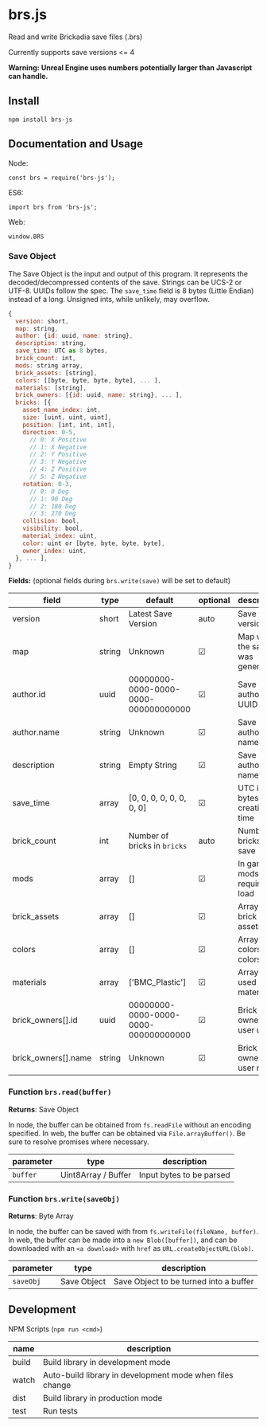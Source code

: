# brs.js

Read and write Brickadia save files (.brs)

Currently supports save versions <= 4

**Warning:** __Unreal Engine uses numbers potentially larger than Javascript can handle.__

## Install

`npm install brs-js`

## Documentation and Usage

Node:

    const brs = require('brs-js');

ES6:

    import brs from 'brs-js';

Web:

    window.BRS


### Save Object

The Save Object is the input and output of this program. It represents the decoded/decompressed contents of the save.
Strings can be UCS-2 or UTF-8. UUIDs follow the spec. The `save_time` field is 8 bytes (Little Endian) instead of a long.
Unsigned ints, while unlikely, may overflow.

```javascript
{
  version: short,
  map: string,
  author: {id: uuid, name: string},
  description: string,
  save_time: UTC as 8 bytes,
  brick_count: int,
  mods: string array,
  brick_assets: [string],
  colors: [[byte, byte, byte, byte], ... ],
  materials: [string],
  brick_owners: [{id: uuid, name: string}, ... ],
  bricks: [{
    asset_name_index: int,
    size: [uint, uint, uint],
    position: [int, int, int],
    direction: 0-5,
      // 0: X Positive
      // 1: X Negative
      // 2: Y Positive
      // 3: Y Negative
      // 4: Z Positive
      // 5: Z Negative
    rotation: 0-3,
      // 0: 0 Deg
      // 1: 90 Deg
      // 2: 180 Deg
      // 3: 270 Deg
    collision: bool,
    visibility: bool,
    material_index: uint,
    color: uint or [byte, byte, byte, byte],
    owner_index: uint,
  }, ... ],
}
```

**Fields:** (optional fields during `brs.write(save)` will be set to default)

| field               | type   | default                              | optional | description                      |
|---------------------|--------|--------------------------------------|----------|----------------------------------|
| version             | short  | Latest Save Version                  | auto     | Save file version                |
| map                 | string | Unknown                              | &#9745;  | Map where the save was generated |
| author.id           | uuid   | 00000000-0000-0000-0000-000000000000 | &#9745;  | Save author UUID                 |
| author.name         | string | Unknown                              | &#9745;  | Save author name                 |
| description         | string | Empty String                         | &#9745;  | Save author name                 |
| save_time           | array  | [0, 0, 0, 0, 0, 0, 0, 0]             | &#9745;  | UTC in bytes of creation time    |
| brick_count         | int    | Number of bricks in `bricks`         | auto     | Number of bricks in save         |
| mods                | array  | []                                   | &#9745;  | In game mods required for load   |
| brick_assets        | array  | []                                   | &#9745;  | Array of brick assets            |
| colors              | array  | []                                   | &#9745;  | Array of colorset colors         |
| materials           | array  | ['BMC_Plastic']                      | &#9745;  | Array of used materials          |
| brick_owners[].id   | uuid   | 00000000-0000-0000-0000-000000000000 | &#9745;  | Brick owner list user uuid       |
| brick_owners[].name | string | Unknown                              | &#9745;  | Brick owner list user name       |

### Function `brs.read(buffer)`

**Returns**: Save Object

In node, the buffer can be obtained from `fs.readFile` without an encoding specified. In web, the buffer can be obtained via `File.arrayBuffer()`. Be sure to resolve promises where necessary.

| parameter   | type                | description              |
|-------------|---------------------|--------------------------|
| `buffer`    | Uint8Array / Buffer | Input bytes to be parsed |

### Function `brs.write(saveObj)`

**Returns**: Byte Array

In node, the buffer can be saved with from `fs.writeFile(fileName, buffer)`. In web, the buffer can be made into a `new Blob([buffer])`, and can be downloaded with an `<a download>` with `href` as `URL.createObjectURL(blob)`.

| parameter   | type        | description                            |
|-------------|-------------|----------------------------------------|
| `saveObj`   | Save Object | Save Object to be turned into a buffer |

## Development

NPM Scripts (`npm run <cmd>`)

| name  | description                                              |
|-------|----------------------------------------------------------|
| build | Build library in development mode                        |
| watch | Auto-build library in development mode when files change |
| dist  | Build library in production mode                         |
| test  | Run tests                                                |

